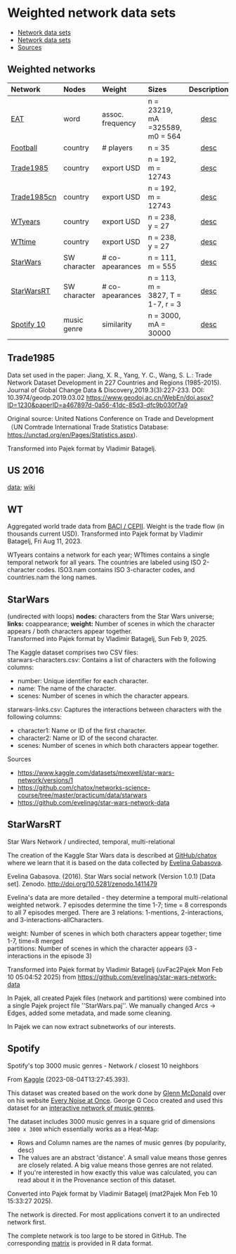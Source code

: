 # Weighted network data sets

* [Network data sets](https://github.com/bavla/Nets/tree/master/data)
* [Network data sets](http://vladowiki.fmf.uni-lj.si/doku.php?id=vlado:ed:ss:dat)
* [Sources](https://github.com/BS-SNS/Public/tree/main/data)

## Weighted networks






| Network | Nodes    | Weight    |  Sizes | Description |
| :---         |     :---       |     :---       |     :---       |      :---:   |
| [EAT](https://raw.githubusercontent.com/bavla/wNets/main/Data/EATnewSR.net)   | word    | assoc. frequency | n =  23219, mA =325589, m0 = 564   |  [desc](http://vlado.fmf.uni-lj.si/pub/networks/data/dic/eat/Eat.htm)     |
| [Football](https://raw.githubusercontent.com/bavla/wNets/main/Data/football.net)   | country    | # players | n = 35      | [desc](http://vlado.fmf.uni-lj.si/pub/networks/data/sport/football.htm)     |
| [Trade1985](https://raw.githubusercontent.com/bavla/wNets/main/Data/Trade1985.net)   | country    | export USD    | n = 192, m = 12743    | [desc](https://github.com/bavla/wNets/blob/main/Data/README.md#trade1985)     |
| [Trade1985cn](https://raw.githubusercontent.com/bavla/wNets/main/Data/Trade1985cn.net)   | country    | export USD    | n = 192, m = 12743      | [desc](https://github.com/bavla/wNets/blob/main/Data/README.md#trade1985)     |
| [WTyears](https://raw.githubusercontent.com/bavla/wNets/main/Data/WTyears.zip)   | country    | export USD    | n = 238, y = 27    | [desc](https://github.com/bavla/wNets/blob/main/Data/README.md#WT)     |
| [WTtime](https://raw.githubusercontent.com/bavla/wNets/main/Data/WRtime.zip)   | country    | export USD    | n = 238, y = 27      | [desc](https://github.com/bavla/wNets/blob/main/Data/README.md#WT)     |
| [StarWars](https://raw.githubusercontent.com/bavla/wNets/main/Data/StarWarsE.net)   | SW character  | # co-apearances    | n = 111, m = 555      | [desc](https://github.com/bavla/wNets/blob/main/Data/README.md#starwars)     |
| [StarWarsRT](https://raw.githubusercontent.com/bavla/wNets/main/Data/StarWars.paj)   | SW character  | # co-apearances    | n = 113, m = 3827, T = 1-7, r = 3      | [desc](https://github.com/bavla/wNets/blob/main/Data/README.md#starwarsRT)     |
| [Spotify 10](https://raw.githubusercontent.com/bavla/wNets/main/Data/3000_genres_c10.net)   | music genre  | similarity    | n = 3000, mA = 30000      | [desc](https://github.com/bavla/wNets/blob/main/Data/README.md#Spotify)     |




## Trade1985

Data set used in the paper:
Jiang, X. R., Yang, Y. C., Wang, S. L.: Trade Network Dataset Development in 227 Countries and Regions (1985-2015). 
   Journal of Global Change Data & Discovery,2019.3(3):227-233. DOI: 10.3974/geodp.2019.03.02
 https://www.geodoi.ac.cn/WebEn/doi.aspx?ID=1230&paperID=a467897d-0a56-41dc-85d3-dfc9b030f7a9
 
Original source: United Nations Conference on Trade and Development（UN Comtrade International Trade Statistics Database: https://unctad.org/en/Pages/Statistics.aspx).

Transformed into Pajek format by Vladimir Batagelj.

## US 2016

[data](https://github.com/bavla/cluRC/tree/master/data); [wiki](http://vladowiki.fmf.uni-lj.si/doku.php?id=pro:relc:us)

## WT

Aggregated world trade data from [BACI / CEPII](http://www.cepii.fr/CEPII/en/bdd_modele/bdd_modele_item.asp?id=37). Weight is the trade flow (in thousands current USD). Transformed into Pajek format by Vladimir Batagelj, Fri Aug 11, 2023.

WTyears contains a network for each year; WTtimes contains a single temporal network for all years. The countries are labeled using ISO 2-character codes.
ISO3.nam contains ISO 3-character codes, and countries.nam the long names.

## StarWars 

(undirected with loops)
**nodes:** characters from the Star Wars universe; **links:** coappearance; **weight:** Number of scenes in which the character appears / both characters appear together.<br />
Transformed into Pajek format by Vladimir Batagelj, Sun Feb 9, 2025.

The Kaggle dataset comprises two CSV files:<br />starwars-characters.csv: Contains a list of characters with the following columns:
- number: Unique identifier for each character.
- name: The name of the character.
- scenes: Number of scenes in which the character appears.

starwars-links.csv: Captures the interactions between characters with the following columns:
- character1: Name or ID of the first character.
- character2: Name or ID of the second character.
- scenes: Number of scenes in which both characters appear together.

Sources
- https://www.kaggle.com/datasets/mexwell/star-wars-network/versions/1
- https://github.com/chatox/networks-science-course/tree/master/practicum/data/starwars
- https://github.com/evelinag/star-wars-network-data

## StarWarsRT

Star Wars Network / undirected, temporal, multi-relational

The creation of the Kaggle Star Wars data is described at
[GitHub/chatox](https://github.com/chatox/networks-science-course/tree/master/practicum/data/starwars) where we learn that it is based on the data collected by [Evelina Gabasova](https://github.com/evelinag/star-wars-network-data).

Evelina Gabasova. (2016). Star Wars social network (Version 1.0.1) [Data set]. Zenodo. http://doi.org/10.5281/zenodo.1411479

Evelina's data are more detailed - they determine a temporal multi-relational weighted network.
7 episodes determine the time 1-7; time = 8 corresponds to all 7 episodes merged. There are 3 relations: 1-mentions, 2-interactions, and 3-interactions-allCharacters.

weight: Number of scenes in which both characters appear together; time 1-7, time=8 merged<br />
partitions: Number of scenes in which the character appears (i3 - interactions in the episode 3)

Transformed into Pajek format by Vladimir Batagelj (uvFac2Pajek Mon Feb 10 05:04:52 2025)  from  https://github.com/evelinag/star-wars-network-data

In Pajek, all created Pajek files (network and partitions) were combined into a single Pajek project file ''StarWars.paj''. We manually changed Arcs -> Edges, added some metadata, and made some cleaning.

In Pajek we can now extract subnetworks of our interests.

## Spotify

Spotify's top 3000 music genres - Network / closest 10 neighbors

From [Kaggle](https://www.kaggle.com/datasets/georgeggcoco/closeness-of-music-genres/versions/1) (2023-08-04T13:27:45.393).

This dataset was created based on the work done by [Glenn McDonald](https://furia.com)  over on his website [Every Noise at Once](https://everynoise.com/everynoise1d.cgi). 
George G Coco created and used this dataset for an [interactive network of music genres](https://chartingsounds.streamlit.app).

The dataset includes 3000 music genres in a square grid of dimensions `3000 x 3000` which essentially works as a Heat-Map:
  - Rows and Column names are the names of music genres (by popularity, desc)
  - The values are an abstract 'distance'. A small value means those genres are closely related. A big value means those genres are not related.
  - If you're interested in how exactly this value was calculated, you can read about it in the Provenance section of this dataset.

Converted into Pajek format by Vladimir Batagelj (mat2Pajek Mon Feb 10 15:33:27 2025). 

The network is directed. For most applications convert it to an undirected network first.

The complete network is too large to be stored in GitHub. The corresponding [matrix](https://raw.githubusercontent.com/bavla/wNets/main/Data/3000_genres.rds) is provided in R data format.

